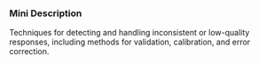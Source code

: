 ### Mini Description

Techniques for detecting and handling inconsistent or low-quality responses, including methods for validation, calibration, and error correction.
